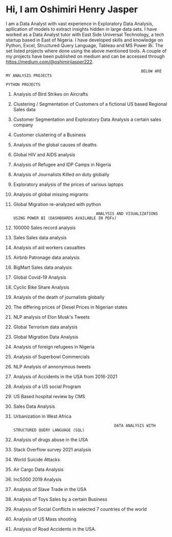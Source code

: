 # Hi, I am Oshimiri Henry Jasper

I am a Data Analyst with vast experience in Exploratory Data Analysis, apllication of models to extract insights hidden in large data sets. I have worked as a Data Analyst tutor with East Side Universal Technology, a tech startup based in East of Nigeria. I have developed skills and knowledge on Python, Excel, Structured Query Language, Tableau and MS Power Bi. The set listed projects where done using the above mentioned tools. A couple of my projects have been published on medium and can be accessed through https://medium.com/@oshimirijasper222.

                                                               BELOW ARE MY ANALYSIS PROJECTS
                                                                      PYTHON PROJECTS
1. Analysis of Bird Strikes on Aircrafts
2. Clustering / Segmentation of Customers of a fictional US based Regional Sales data
3. Customer Segmentation and Exploratory Data Analysis a certain sales company
4. Customer clustering of a Business
5. Analysis of the global causes of deaths
6. Global HIV and AIDS analysis
7. Analysis of Refugee and IDP Camps in Nigeria
8. Analysis of Journalists Killed on duty globally
9. Exploratory analysis of the prices of various laptops
10. Analysis of global missing migrants
11. Global Migration re-analyzed with python

                                            ANALYSIS AND VISUALIZATIONS USING POWER BI (DASHBOARDS AVAILABLE IN PDFs)
 1. 100000 Sales record analysis
 2. Sales Sales data analysis
 3. Analysis of aid workers casualties
 4. Airbnb Patronage data analysis
 5. BigMart Sales data analysis
 6. Global Covid-19 Analysis
 7. Cyclic Bike Share Analysis
 8. Analysis of the death of journalists globally
 9. The differing prices of Diesel Prices in Nigerian states
 10. NLP analysis of Elon Musk's Tweets
 11. Global Terrorism data analysis
 12. Global Migration Data Analysis
 13. Analysis of foreign refugees in Nigeria
 14. Analysis of Superbowl Commercials
 15. NLP Analysis of annonymous tweets
 16. Analysis of Accidents in the USA from 2016-2021
 17. Analysis of a US social Program
 18. US Based hospital review by CMS 
 19. Sales Data Analysis
 20. Urbanization in West Africa

                                                     DATA ANALYSIS WITH STRUCTURED QUERY LANGUAGE (SQL)
  1. Analysis of drugs abuse in the USA
  2. Stack Overflow survey 2021 analysis
  3. World Suicide Attacks
  4. Air Cargo Data Analysis
  5. Inc5000 2019 Analysis
  6. Analysis of Slave Trade in the USA
  7. Analysis of Toys Sales by a certain Business
  8. Analysis of Social Conflicts in selected 7 countries of the world
  9. Analysis of US Mass shooting
  10. Analysis of Road Accidents in the USA.
          

